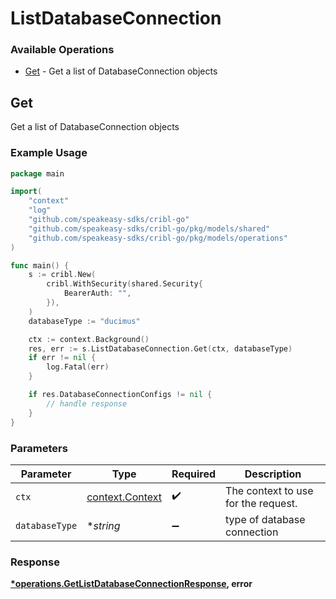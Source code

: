 # ListDatabaseConnection

### Available Operations

* [Get](#get) - Get a list of DatabaseConnection objects

## Get

Get a list of DatabaseConnection objects

### Example Usage

```go
package main

import(
	"context"
	"log"
	"github.com/speakeasy-sdks/cribl-go"
	"github.com/speakeasy-sdks/cribl-go/pkg/models/shared"
	"github.com/speakeasy-sdks/cribl-go/pkg/models/operations"
)

func main() {
    s := cribl.New(
        cribl.WithSecurity(shared.Security{
            BearerAuth: "",
        }),
    )
    databaseType := "ducimus"

    ctx := context.Background()
    res, err := s.ListDatabaseConnection.Get(ctx, databaseType)
    if err != nil {
        log.Fatal(err)
    }

    if res.DatabaseConnectionConfigs != nil {
        // handle response
    }
}
```

### Parameters

| Parameter                                             | Type                                                  | Required                                              | Description                                           |
| ----------------------------------------------------- | ----------------------------------------------------- | ----------------------------------------------------- | ----------------------------------------------------- |
| `ctx`                                                 | [context.Context](https://pkg.go.dev/context#Context) | :heavy_check_mark:                                    | The context to use for the request.                   |
| `databaseType`                                        | **string*                                             | :heavy_minus_sign:                                    | type of database connection                           |


### Response

**[*operations.GetListDatabaseConnectionResponse](../../models/operations/getlistdatabaseconnectionresponse.md), error**

